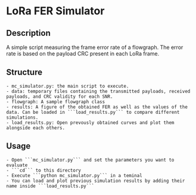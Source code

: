 # LoRa FER Simulator
## Description
A simple script measuring the frame error rate of a flowgraph. The error rate is based on the payload CRC present in each LoRa frame.
## Structure
    - mc_simulator.py: the main script to execute.
    - data: temporary files containing the transmitted payloads, received payloads, and CRC validity for each SNR.
    - flowgraph: A sample flowgraph class 
    - results: A figure of the obtained FER as well as the values of the data. Can be loaded in ```load_results.py``` to compare different simulations.
    - load_results.py: Open prevously obtained curves and plot them alongside each others.
## Usage
    - Open ```mc_simulator.py``` and set the parameters you want to evaluate
    - ```cd``` to this directory 
    - Execute ```python mc_simulator.py``` in a teminal
    - You can load and plot previous simulation results by adding their name inside ```load_results.py```